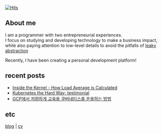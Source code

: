 [![Hits](https://hits.seeyoufarm.com/api/count/incr/badge.svg?url=https%3A%2F%2Fgithub.com%2FDarrenKwonDev)](https://hits.seeyoufarm.com)  

<!--
# [![Top Langs](https://github-readme-stats.vercel.app/api/top-langs/?username=DarrenKwonDev&layout=compact)](https://github.com/DarrenKwonDev)  
-->

## About me

I am a programmer with two entrepreneurial experiences.  
I focus on studying and developing technology to make a business impact,  
while also paying attention to low-level details to avoid the pitfalls of [leaky abstraction](https://www.joelonsoftware.com/2002/11/11/the-law-of-leaky-abstractions/)    

Recently, I have been creating a personal development platform!  

## recent posts

- [Inside the Kernel - How Load Average is Calculated](https://darrenkwondev.github.io/posts/2023-12-28_kernel_study_03.md/)
- [Kubernetes the Hard Way: testimonial](https://darrenkwondev.github.io/posts/2023-12-31_kubernetes-the-hard-way-explained/)
- [GCP에서 저렴하게 교육용 쿠버네티스를 운용하는 방법](https://darrenkwondev.github.io/posts/2024-01-06-cheap_k8s/)  

## etc
[blog](https://darrenkwondev.github.io/)  |  [cv](https://github.com/DarrenKwonDev/resume/blob/master/%EA%B6%8C%EC%88%98%ED%9B%88_cv_kor.pdf)  


